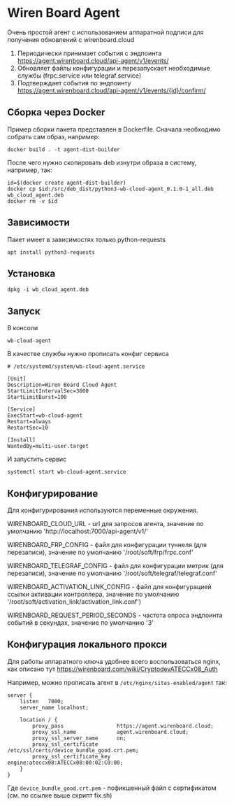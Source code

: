 # Wiren Board Agent 

Очень простой агент с использованием аппаратной подписи для получения обновлений с wirenboard.cloud

1. Периодически принимает события с эндпоинта https://agent.wirenboard.cloud/api-agent/v1/events/
2. Обновляет файлы конфигурации и перезапускает необходимые службы (frpc.service или telegraf.service)
3. Подтверждает события по эндпоинту https://agent.wirenboard.cloud/api-agent/v1/events/{id}/confirm/ 
                                                                           

## Сборка через Docker

Пример сборки пакета представлен в Dockerfile. Сначала необходимо собрать сам образ, например:

```
docker build . -t agent-dist-builder
```

После чего нужно скопировать deb изнутри образа в систему, например, так:

```
id=$(docker create agent-dist-builder)                
docker cp $id:/src/deb_dist/python3-wb-cloud-agent_0.1.0-1_all.deb wb_cloud_agent.deb
docker rm -v $id
```

## Зависимости

Пакет имеет в зависимостях только python-requests
                            
```
apt install python3-requests
```

## Установка

```
dpkg -i wb_cloud_agent.deb
```

## Запуск

В консоли

```
wb-cloud-agent
```

В качестве службы нужно прописать конфиг сервиса

```
# /etc/systemd/system/wb-cloud-agent.service

[Unit]
Description=Wiren Board Cloud Agent
StartLimitIntervalSec=3600
StartLimitBurst=100

[Service]
ExecStart=wb-cloud-agent
Restart=always
RestartSec=10

[Install]
WantedBy=multi-user.target
```

И запустить сервис 

```systemctl start wb-cloud-agent.service```

## Конфигурирование

Для конфигурирования используются переменные окружения. 

WIRENBOARD_CLOUD_URL - url для запросов агента, значение по умолчанию 'http://localhost:7000/api-agent/v1/'

WIRENBOARD_FRP_CONFIG - файл для конфигурации туннеля (для перезаписи), значение по умолчанию '/root/soft/frp/frpc.conf'

WIRENBOARD_TELEGRAF_CONFIG - файл для конфигурации метрик (для перезаписи), значение по умолчанию '/root/soft/telegraf/telegraf.conf'

WIRENBOARD_ACTIVATION_LINK_CONFIG - файл для конфигурацией ссылки активации контроллера, значение по умолчанию '/root/soft/activation_link/activation_link.conf')

WIRENBOARD_REQUEST_PERIOD_SECONDS - частота опроса эндпоинта событий в секундах, значение по умолчанию '3'

## Конфигурация локального прокси

Для работы аппаратного ключа удобнее всего воспользоваться nginx, как описано тут https://wirenboard.com/wiki/CryptodevATECCx08_Auth

Например, можно прописать агент в `/etc/nginx/sites-enabled/agent` так:

```
server {
	listen   7000;
	server_name localhost;

    location / { 
        proxy_pass                 https://agent.wirenboard.cloud;
        proxy_ssl_name             agent.wirenboard.cloud;
        proxy_ssl_server_name      on; 
        proxy_ssl_certificate      /etc/ssl/certs/device_bundle_good.crt.pem;
        proxy_ssl_certificate_key  engine:ateccx08:ATECCx08:00:02:C0:00;
    }  
}
```

Где `device_bundle_good.crt.pem` - пофикшенный файл с сертификатом (см. по ссылке выше скрипт fix.sh)
